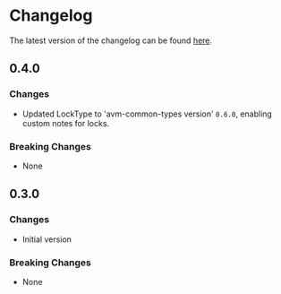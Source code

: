 # Changelog

The latest version of the changelog can be found [here](https://github.com/Azure/bicep-registry-modules/blob/main/avm/res/network/local-network-gateway/CHANGELOG.md).

## 0.4.0

### Changes

- Updated LockType to 'avm-common-types version' `0.6.0`, enabling custom notes for locks.

### Breaking Changes

- None

## 0.3.0

### Changes

- Initial version

### Breaking Changes

- None
